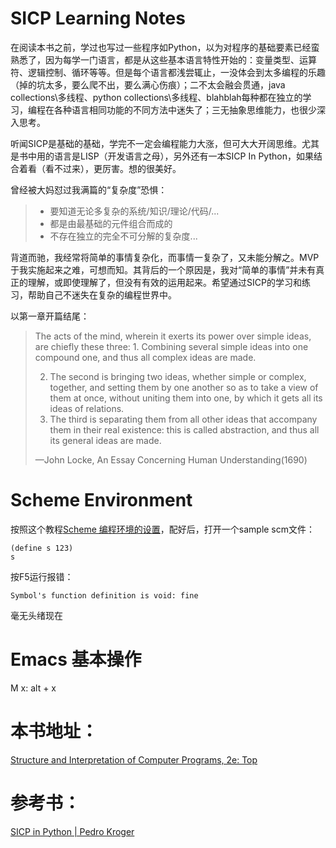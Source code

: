 # SICP Learning Notes

在阅读本书之前，学过也写过一些程序如Python，以为对程序的基础要素已经蛮熟悉了，因为每学一门语言，都是从这些基本语言特性开始的：变量类型、运算符、逻辑控制、循环等等。但是每个语言都浅尝辄止，一没体会到太多编程的乐趣（掉的坑太多，要么爬不出，要么满心伤痕）；二不太会融会贯通，java collections\多线程、python collections\多线程、blahblah每种都在独立的学习，编程在各种语言相同功能的不同方法中迷失了；三无抽象思维能力，也很少深入思考。

听闻SICP是基础的基础，学完不一定会编程能力大涨，但可大大开阔思维。尤其是书中用的语言是LISP（开发语言之母），另外还有一本SICP In Python，如果结合着看（看不过来），更厉害。想的很美好。

曾经被大妈怼过我满篇的“复杂度”恐惧：

> - 要知道无论多复杂的系统/知识/理论/代码/...
> - 都是由最基础的元件组合而成的
> - 不存在独立的完全不可分解的复杂度...

背道而驰，我经常将简单的事情复杂化，而事情一复杂了，又未能分解之。MVP于我实施起来之难，可想而知。其背后的一个原因是，我对“简单的事情”并未有真正的理解，或即使理解了，但没有有效的运用起来。希望通过SICP的学习和练习，帮助自己不迷失在复杂的编程世界中。

以第一章开篇结尾：

> The acts of the mind, wherein it exerts its power over simple ideas, are chiefly these three: 1.   Combining several simple ideas into one compound one, and thus all complex ideas are made. 
>
> 2. The second is bringing two ideas, whether simple or complex, together, and setting them by one another so as to take a view of them at once, without uniting them into one, by which it gets all its ideas of relations. 
> 3. The third is separating them from all other ideas that accompany them in their real existence: this is called abstraction, and thus all its general ideas are made.
>
> —John Locke, An Essay Concerning Human Understanding(1690)

# Scheme Environment

按照这个教程[Scheme 编程环境的设置](http://www.yinwang.org/blog-cn/2013/04/11/scheme-setup)，配好后，打开一个sample scm文件：

```
(define s 123)
s
```

按F5运行报错：

```Symbol's function definition is void: fine```

毫无头绪现在

# Emacs 基本操作

M x: alt + x

# **本书地址：**

[Structure and Interpretation of Computer Programs, 2e: Top](file://localhost/Users/wanjia/Library/Application%20Support/Zotero/Profiles/h6gwndqs.default/zotero/storage/98VGGP3G/index.html)

# **参考书：**

[SICP in Python | Pedro Kroger](https://pedrokroger.net/sicp-python/)